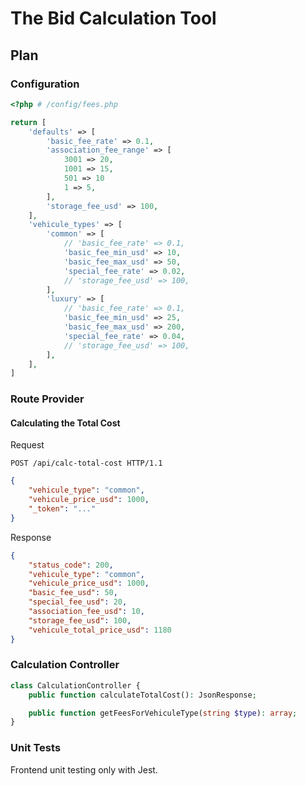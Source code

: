 # The Bid Calculation Tool

## Plan

### Configuration
```php
<?php # /config/fees.php

return [
    'defaults' => [
        'basic_fee_rate' => 0.1,
        'association_fee_range' => [
            3001 => 20,
            1001 => 15,
            501 => 10
            1 => 5,
        ],
        'storage_fee_usd' => 100,
    ],
    'vehicule_types' => [
        'common' => [
            // 'basic_fee_rate' => 0.1,
            'basic_fee_min_usd' => 10,
            'basic_fee_max_usd' => 50,            
            'special_fee_rate' => 0.02,          
            // 'storage_fee_usd' => 100,
        ],
        'luxury' => [
            // 'basic_fee_rate' => 0.1,
            'basic_fee_min_usd' => 25,
            'basic_fee_max_usd' => 200,
            'special_fee_rate' => 0.04,
            // 'storage_fee_usd' => 100,
        ],
    ],
]
```

### Route Provider

#### Calculating the Total Cost

Request
```HTTP
POST /api/calc-total-cost HTTP/1.1
```
```JSON
{
    "vehicule_type": "common",
    "vehicule_price_usd": 1000,
    "_token": "..."
}
```

Response
```JSON
{
    "status_code": 200,
    "vehicule_type": "common",
    "vehicule_price_usd": 1000,
    "basic_fee_usd": 50,
    "special_fee_usd": 20,
    "association_fee_usd": 10,
    "storage_fee_usd": 100,
    "vehicule_total_price_usd": 1180
}
```

### Calculation Controller
```PHP
class CalculationController {
    public function calculateTotalCost(): JsonResponse;

    public function getFeesForVehiculeType(string $type): array;
}
```

### Unit Tests
Frontend unit testing only with Jest.